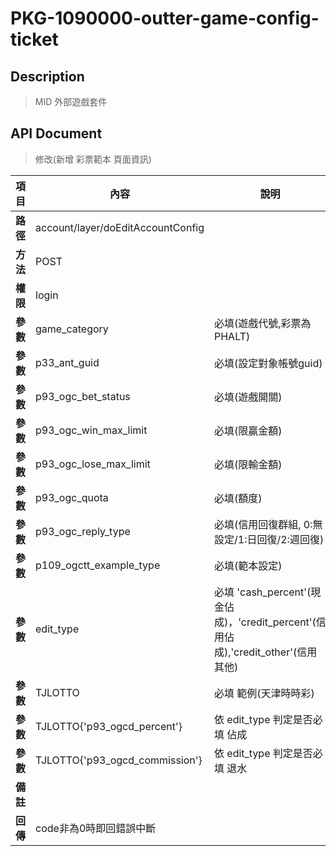 # PKG-1090000-outter-game-config-ticket

## Description
> MID 外部遊戲套件

## API Document
                   
     
 > 修改(新增 彩票範本 頁面資訊)
 
 | 項目                      | 內容                       | 說明                                  |
 |--------------------------|----------------------------|---------------------------------------|
 | <b>路徑</b>               | account/layer/doEditAccountConfig  |                                       |
 | <b>方法</b>               | POST                        |                                       |
 | <b>權限</b>               | login                       |                                       |
 | <b>參數</b>               | game_category               |必填(遊戲代號,彩票為PHALT)                            |
 | <b>參數</b>               | p33_ant_guid                |必填(設定對象帳號guid) |
 | <b>參數</b>               | p93_ogc_bet_status          |必填(遊戲開關) |
  | <b>參數</b>               | p93_ogc_win_max_limit       |必填(限贏金額) |
 | <b>參數</b>               | p93_ogc_lose_max_limit      |必填(限輸金額) |
 | <b>參數</b>               | p93_ogc_quota               |必填(額度) |
 | <b>參數</b>               | p93_ogc_reply_type          |必填(信用回復群組, 0:無設定/1:日回復/2:週回復) |
  | <b>參數</b>              | p109_ogctt_example_type          |必填(範本設定) |
 | <b>參數</b>               | edit_type                   |必填 'cash_percent'(現金佔成)，'credit_percent'(信用佔成),'credit_other'(信用其他)|
 | <b>參數</b>               | TJLOTTO                         |必填 範例(天津時時彩)
 | <b>參數</b>               | TJLOTTO{'p93_ogcd_percent'}     |依 edit_type 判定是否必填 佔成 |
 | <b>參數</b>               | TJLOTTO{'p93_ogcd_commission'}     |依 edit_type 判定是否必填 退水 |
 | <b>備註</b>               ||                                    |
 | <b>回傳</b>               | code非為0時即回錯誤中斷  |      
